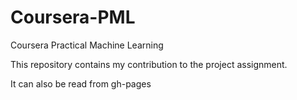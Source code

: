 # Coursera-PML
Coursera Practical Machine Learning

This repository contains my contribution to the project assignment.

It can also be read from gh-pages